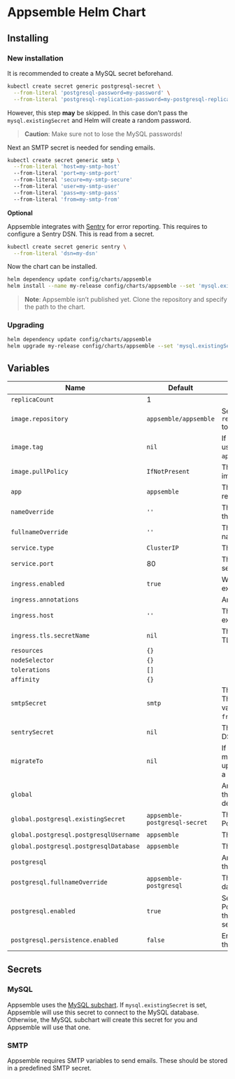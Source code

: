 # Appsemble Helm Chart

## Installing

### New installation

It is recommended to create a MySQL secret beforehand.

```sh
kubectl create secret generic postgresql-secret \
  --from-literal 'postgresql-password=my-password' \
  --from-literal 'postgresql-replication-password=my-postgresql-replication-password'
```

However, this step **may** be skipped. In this case don’t pass the `mysql.existingSecret` and Helm
will create a random password.

> **Caution**: Make sure not to lose the MySQL passwords!

Next an SMTP secret is needed for sending emails.

```sh
kubectl create secret generic smtp \
  --from-literal 'host=my-smtp-host'
  --from-literal 'port=my-smtp-port'
  --from-literal 'secure=my-smtp-secure'
  --from-literal 'user=my-smtp-user'
  --from-literal 'pass=my-smtp-pass'
  --from-literal 'from=my-smtp-from'
```

**Optional**

Appsemble integrates with [Sentry] for error reporting. This requires to configure a Sentry DSN.
This is read from a secret.

```sh
kubectl create secret generic sentry \
  --from-literal 'dsn=my-dsn'
```

Now the chart can be installed.

```sh
helm dependency update config/charts/appsemble
helm install --name my-release config/charts/appsemble --set 'mysql.existingSecret=mysql-secret'
```

> **Note**: Appsemble isn’t published yet. Clone the repository and specify the path to the chart.

### Upgrading

```sh
helm dependency update config/charts/appsemble
helm upgrade my-release config/charts/appsemble --set 'mysql.existingSecret=mysql-secret'
```

## Variables

| Name                                   | Default                       | Description                                                                                                                                                 |
| -------------------------------------- | ----------------------------- | ----------------------------------------------------------------------------------------------------------------------------------------------------------- |
| `replicaCount`                         | 1                             |                                                                                                                                                             |
| `image.repository`                     | `appsemble/appsemble`         | Set this to `registry.gitlab.io/appsemble/appsemble` to support prerelease versions.                                                                        |
| `image.tag`                            | `nil`                         | If specified, this Docker image tag will be used. Otherwise, it will use the chart’s `appVersion`.                                                          |
| `image.pullPolicy`                     | `IfNotPresent`                | This can be used to override the default image pull policy.                                                                                                 |
| `app`                                  | `appsemble`                   | The app annotation for Appsemble related resources.                                                                                                         |
| `nameOverride`                         | `''`                          | This can be used to override the name in the templates.                                                                                                     |
| `fullnameOverride`                     | `''`                          | This can be used to override the full name in the templates.                                                                                                |
| `service.type`                         | `ClusterIP`                   | The type of the Appsemble service.                                                                                                                          |
| `service.port`                         | 80                            | The HTTP port on which the Appsemble service will be exposed to the cluster.                                                                                |
| `ingress.enabled`                      | `true`                        | Whether or not the the service should be exposed through an ingress.                                                                                        |
| `ingress.annotations`                  |                               | Annotations for the Appsemble ingress.                                                                                                                      |
| `ingress.host`                         | `''`                          | The hosts name on which the ingress will expose the service.                                                                                                |
| `ingress.tls.secretName`               | `nil`                         | The secret name to use to configure TLS.                                                                                                                    |
| `resources`                            | `{}`                          |                                                                                                                                                             |
| `nodeSelector`                         | `{}`                          |                                                                                                                                                             |
| `tolerations`                          | `[]`                          |                                                                                                                                                             |
| `affinity`                             | `{}`                          |                                                                                                                                                             |
| `smtpSecret`                           | `smtp`                        | The secret to use for configuring SMTP. The secret should contain the following values: `host`, `port`, `secure`, `user`, `pass`, `from`.                   |
| `sentrySecret`                         | `nil`                         | The secret from which to read the [Sentry] DSN.                                                                                                             |
| `migrateTo`                            | `nil`                         | If specified, the database will be migrated to this specific version. To upgrade to the latest version, just specify a very high number. E.g. `999.999.999` |
| `global`                               |                               | Any `global` variables are shared between the Appsemble chart and its `postgresql` dependency chart.                                                        |
| `global.postgresql.existingSecret`     | `appsemble-postgresql-secret` | The secret from which to read the PostgreSQL password.                                                                                                      |
| `global.postgresql.postgresqlUsername` | `appsemble`                   | The name of the PostgreSQL user.                                                                                                                            |
| `global.postgresql.postgresqlDatabase` | `appsemble`                   | The name of the PostgreSQL user.                                                                                                                            |
| `postgresql`                           |                               | Any `postgresql` variables are passed into the `postgresql` dependency chart.                                                                               |
| `postgresql.fullnameOverride`          | `appsemble-postgresql`        | The name used for the PostgreSQL database.                                                                                                                  |
| `postgresql.enabled`                   | `true`                        | Set this to false explicitly to not include a PostgreSQL installation. This is useful if the database is managed by another service.                        |
| `postgresql.persistence.enabled`       | `false`                       | Enable to create a persistent volume for the data.                                                                                                          |

## Secrets

### MySQL

Appsemble uses the [MySQL subchart][]. If `mysql.existingSecret` is set, Appsemble will use this
secret to connect to the MySQL database. Otherwise, the MySQL subchart will create this secret for
you and Appsemble will use that one.

### SMTP

Appsemble requires SMTP variables to send emails. These should be stored in a predefined SMTP
secret.

[mysql subchart]: https://hub.helm.sh/charts/stable/mysql
[sentry]: https://sentry.io
